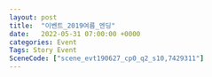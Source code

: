```yaml
---
layout: post
title:  "이벤트_2019여름_엔딩"
date:   2022-05-31 07:00:00 +0000
categories: Event
Tags: Story Event
SceneCode: ["scene_evt190627_cp0_q2_s10,7429311"]
---
```

